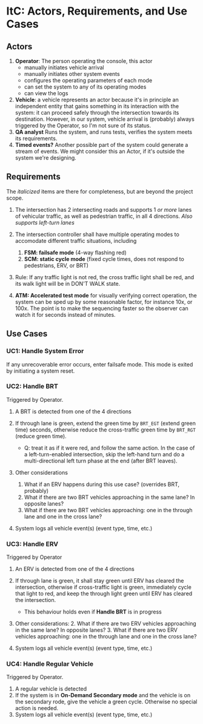 # ItC: Actors, Requirements, and Use Cases

## Actors
1. **Operator**: The person operating the console, this actor
   - manually initiates vehicle arrival
   - manually initiates other system events
   - configures the operating parameters of each mode
   - can set the system to any of its operating modes
   - can view the logs
1. **Vehicle**: a vehicle represents an actor because it's in
   principle an independent entity that gains something in its
   interaction with the system: it can proceed safely through the
   intersection towards its destination.  However, in our system,
   vehicle arrival is (probably) always triggered by the Operator, so
   I'm not sure of its status.
1. **QA analyst** Runs the system, and runs tests, verifies the system
   meets its requirements.
1. **Timed events?** Another possible part of the system could
   generate a stream of events.  We might consider this an Actor, if
   it's outside the system we're designing.

## Requirements
The _italicized_ items are there for completeness, but are beyond the
project scope.



1. The intersection has 2 intersecting roads and supports 1 *or more*
   lanes of vehicular traffic, as well as pedestrian traffic, in all 4
   directions.  *Also supports left-turn lanes*

1. The intersection controller shall have multiple operating modes to
   accomodate different traffic situations, including
   1. **FSM: failsafe mode** (4-way flashing red)
   2. **SCM: static cycle mode** (fixed cycle times, does not respond to
      pedestrians, ERV, or BRT)

1. Rule: If any traffic light is not red, the cross traffic light
   shall be red, and its walk light will be in DON'T WALK state.
   
1. **ATM: Accelerated test mode** for visually verifying correct
   operation, the system can be sped up by some reasonable factor, for
   instance 10x, or 100x.  The point is to make the sequencing faster
   so the observer can watch it for seconds instead of minutes.

## Use Cases
### UC1: Handle System Error
If any unrecoverable error occurs, enter failsafe mode.  This mode is
exited by initiating a system reset.

### UC2: Handle BRT
Triggered by Operator.

1. A BRT is detected from one of the 4 directions
2. If through lane is green, extend the green time by `BRT_EGT`
   (extend green time)
   seconds, otherwise reduce the cross-traffic green time by `BRT_RGT`
   (reduce green time).


    - Q: treat it as if it were red, and follow the same action.  In
      the case of a left-turn-enabled intersection, skip the left-hand
      turn and do a multi-directional left turn phase at the end
      (after BRT leaves).
2. Other considerations
   1. What if an ERV happens during this use case? (overrides BRT, probably)
   2. What if there are two BRT vehicles approaching in the same lane?
      In opposite lanes?
   3. What if there are two BRT vehicles approaching: one in the
      through lane and one in the cross lane?
1. System logs all vehicle event(s) (event type, time, etc.)

### UC3: Handle ERV
Triggered by Operator

1. An ERV is detected from one of the 4 directions
2. If through lane is green, it shall stay green until ERV has cleared
   the intersection, otherwise if cross-traffic light is green,
   immediately cycle that light to red, and keep the through light
   green until ERV has cleared the intersection.  
    - This behaviour holds even if **Handle BRT** is in progress


3. Other considerations:
   2. What if there are two ERV vehicles approaching in the same lane?
      In opposite lanes?
   3. What if there are two ERV vehicles approaching: one in the
      through lane and one in the cross lane?
      
1. System logs all vehicle event(s) (event type, time, etc.)


### UC4: Handle Regular Vehicle
Triggered by Operator.

1. A regular vehicle is detected
1. If the system is in **On-Demand Secondary mode** and the vehicle is
   on the secondary rode, give the vehicle a green cycle.  Otherwise
   no special action is needed.
1. System logs all vehicle event(s) (event type, time, etc.)

